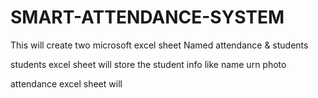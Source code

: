 # SMART-ATTENDANCE-SYSTEM


This will create two microsoft excel sheet Named attendance & students

students excel sheet will store the  student info like name urn photo

attendance excel sheet will
